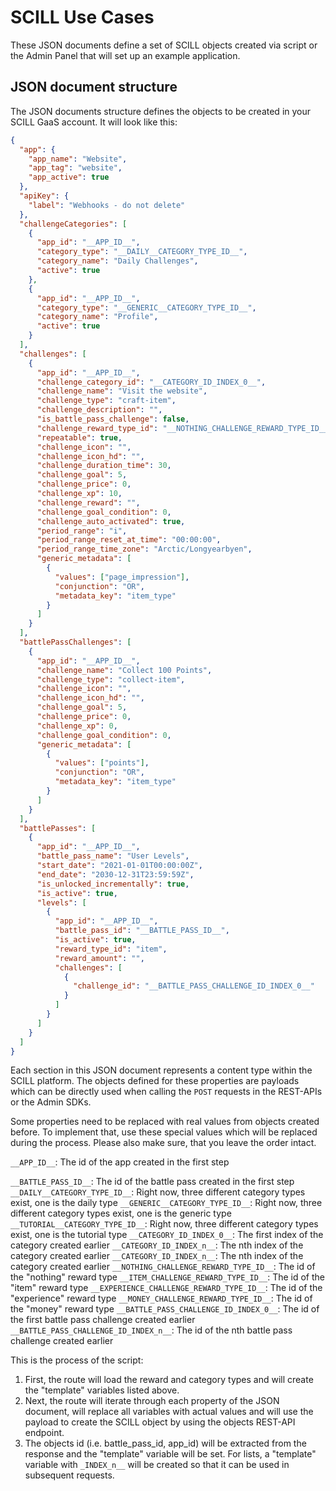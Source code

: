 # SCILL Use Cases

These JSON documents define a set of SCILL objects created via script or the Admin Panel that will set up an example application.

## JSON document structure

The JSON documents structure defines the objects to be created in your SCILL GaaS account. It will look like this:

```JSON
{
  "app": {
    "app_name": "Website",
    "app_tag": "website",
    "app_active": true
  },
  "apiKey": {
    "label": "Webhooks - do not delete"
  },
  "challengeCategories": [
    {
      "app_id": "__APP_ID__",
      "category_type": "__DAILY__CATEGORY_TYPE_ID__",
      "category_name": "Daily Challenges",
      "active": true
    },
    {
      "app_id": "__APP_ID__",
      "category_type": "__GENERIC__CATEGORY_TYPE_ID__",
      "category_name": "Profile",
      "active": true
    }
  ],
  "challenges": [
    {
      "app_id": "__APP_ID__",
      "challenge_category_id": "__CATEGORY_ID_INDEX_0__",
      "challenge_name": "Visit the website",
      "challenge_type": "craft-item",
      "challenge_description": "",
      "is_battle_pass_challenge": false,
      "challenge_reward_type_id": "__NOTHING_CHALLENGE_REWARD_TYPE_ID__",
      "repeatable": true,
      "challenge_icon": "",
      "challenge_icon_hd": "",
      "challenge_duration_time": 30,
      "challenge_goal": 5,
      "challenge_price": 0,
      "challenge_xp": 10,
      "challenge_reward": "",
      "challenge_goal_condition": 0,
      "challenge_auto_activated": true,
      "period_range": "i",
      "period_range_reset_at_time": "00:00:00",
      "period_range_time_zone": "Arctic/Longyearbyen",
      "generic_metadata": [
        {
          "values": ["page_impression"],
          "conjunction": "OR",
          "metadata_key": "item_type"
        }
      ]
    }
  ],
  "battlePassChallenges": [
    {
      "app_id": "__APP_ID__",
      "challenge_name": "Collect 100 Points",
      "challenge_type": "collect-item",
      "challenge_icon": "",
      "challenge_icon_hd": "",
      "challenge_goal": 5,
      "challenge_price": 0,
      "challenge_xp": 0,
      "challenge_goal_condition": 0,
      "generic_metadata": [
        {
          "values": ["points"],
          "conjunction": "OR",
          "metadata_key": "item_type"
        }
      ]
    }
  ],
  "battlePasses": [
    {
      "app_id": "__APP_ID__",
      "battle_pass_name": "User Levels",
      "start_date": "2021-01-01T00:00:00Z",
      "end_date": "2030-12-31T23:59:59Z",
      "is_unlocked_incrementally": true,
      "is_active": true,
      "levels": [
        {
          "app_id": "__APP_ID__",
          "battle_pass_id": "__BATTLE_PASS_ID__",
          "is_active": true,
          "reward_type_id": "item",
          "reward_amount": "",
          "challenges": [
            {
              "challenge_id": "__BATTLE_PASS_CHALLENGE_ID_INDEX_0__"
            }
          ]
        }
      ]
    }
  ]
}
```

Each section in this JSON document represents a content type within the SCILL platform. The objects defined for these properties are payloads which can be directly used when calling the `POST` requests in the REST-APIs or the Admin SDKs.

Some properties need to be replaced with real values from objects created before. To implement that, use these special values which will be replaced during the process. Please also make sure, that you leave the order intact.

`__APP_ID__`: The id of the app created in the first step

`__BATTLE_PASS_ID__`: The id of the battle pass created in the first step
`__DAILY__CATEGORY_TYPE_ID__`: Right now, three different category types exist, one is the daily type
`__GENERIC__CATEGORY_TYPE_ID__`: Right now, three different category types exist, one is the generic type
`__TUTORIAL__CATEGORY_TYPE_ID__`: Right now, three different category types exist, one is the tutorial type
`__CATEGORY_ID_INDEX_0__`: The first index of the category created earlier
`__CATEGORY_ID_INDEX_n__`: The nth index of the category created earlier
`__CATEGORY_ID_INDEX_n__`: The nth index of the category created earlier
`__NOTHING_CHALLENGE_REWARD_TYPE_ID__`: The id of the "nothing" reward type
`__ITEM_CHALLENGE_REWARD_TYPE_ID__`: The id of the "item" reward type
`__EXPERIENCE_CHALLENGE_REWARD_TYPE_ID__`: The id of the "experience" reward type
`__MONEY_CHALLENGE_REWARD_TYPE_ID__`: The id of the "money" reward type
`__BATTLE_PASS_CHALLENGE_ID_INDEX_0__`: The id of the first battle pass challenge created earlier
`__BATTLE_PASS_CHALLENGE_ID_INDEX_n__`: The id of the nth battle pass challenge created earlier

This is the process of the script:

1. First, the route will load the reward and category types and will create the "template" variables listed above.
2. Next, the route will iterate through each property of the JSON document, will replace all variables with actual values and will use the payload to create the SCILL object by using the objects REST-API endpoint.
3. The objects id (i.e. battle_pass_id, app_id) will be extracted from the response and the "template" variable will be set. For lists, a "template" variable with `_INDEX_n__` will be created so that it can be used in subsequent requests.
